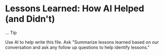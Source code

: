 # Lessons Learned: How AI Helped (and Didn't)
...
Tip

Use AI to help write this file. Ask "Summarize lessons learned based on our conversation and ask any follow up questions to help identify lessons."